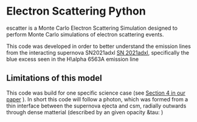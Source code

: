# Electron Scattering Python

[arxiv_link]: https://arxiv.org/list/astro-ph/new

escatter is a Monte Carlo Electron Scattering Simulation designed to perform Monte Carlo simulations of electron scattering events.

This code was developed in order to better understand the emission lines from the interacting supernova SN2021adxl [SN 2021adxl][arxiv_link], specifically the blue excess seen in the  H\alpha 6563A emission line

## Limitations of this model

This code was build for one specific science case (see [Section 4 in our paper][arxiv_link] ). In short this code will  follow a photon, which was formed from a thin interface between the supernova ejecta and csm, radially outwards through dense matterial (described by an given opacity &tau: )
